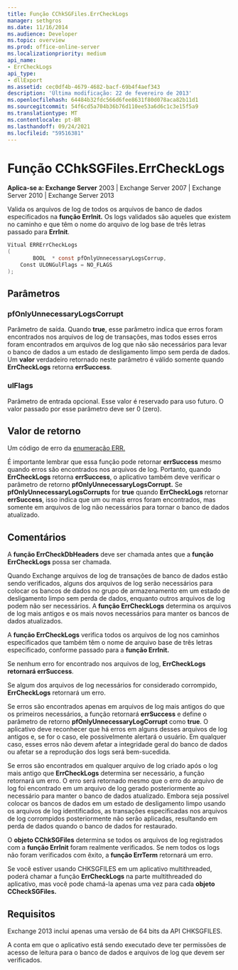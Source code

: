```yaml
---
title: Função CChkSGFiles.ErrCheckLogs
manager: sethgros
ms.date: 11/16/2014
ms.audience: Developer
ms.topic: overview
ms.prod: office-online-server
ms.localizationpriority: medium
api_name:
- ErrCheckLogs
api_type:
- dllExport
ms.assetid: cec0df4b-4679-4682-bacf-69b4f4aef343
description: 'Última modificação: 22 de fevereiro de 2013'
ms.openlocfilehash: 64484b32fdc566d6fee8631f80d078aca82b11d1
ms.sourcegitcommit: 54f6cd5a704b36b76d110ee53a6d6c1c3e15f5a9
ms.translationtype: MT
ms.contentlocale: pt-BR
ms.lasthandoff: 09/24/2021
ms.locfileid: "59516381"
---
```

# <a name="cchksgfileserrchecklogs-function"></a>Função CChkSGFiles.ErrCheckLogs

**Aplica-se a: Exchange Server** 2003 | Exchange Server 2007 | Exchange Server 2010 | Exchange Server 2013
  
Valida os arquivos de log de todos os arquivos de banco de dados especificados na **função ErrInit.** Os logs validados são aqueles que existem no caminho e que têm o nome do arquivo de log base de três letras passado para **ErrInit**.
  
```cs
Vitual ERRErrCheckLogs 
(
        BOOL  * const pfOnlyUnnecessaryLogsCorrup,
    Const ULONGulFlags = NO_FLAGS
);

```

## <a name="parameters"></a>Parâmetros

### <a name="pfonlyunnecessarylogscorrupt"></a>pfOnlyUnnecessaryLogsCorrupt 
  
Parâmetro de saída. Quando **true**, esse parâmetro indica que erros foram encontrados nos arquivos de log de transações, mas todos esses erros foram encontrados em arquivos de log que não são necessários para levar o banco de dados a um estado de desligamento limpo sem perda de dados. Um **valor** verdadeiro retornado neste parâmetro é válido somente quando **ErrCheckLogs** retorna **errSuccess**. 
    
### <a name="ulflags"></a>ulFlags
  
Parâmetro de entrada opcional. Esse valor é reservado para uso futuro. O valor passado por esse parâmetro deve ser 0 (zero).
    
## <a name="return-value"></a>Valor de retorno

Um código de erro da [enumeração ERR.](cchksgfiles-err-enumeration.md) 
  
É importante lembrar que essa função pode retornar **errSuccess** mesmo quando erros são encontrados nos arquivos de log. Portanto, quando **ErrCheckLogs** retorna **errSuccess**, o aplicativo também deve verificar o parâmetro de retorno **pfOnlyUnnecessaryLogsCorrupt.** Se **pfOnlyUnnecessaryLogsCorrupts** for **true** quando **ErrCheckLogs** retornar **errSuccess**, isso indica que um ou mais erros foram encontrados, mas somente em arquivos de log não necessários para tornar o banco de dados atualizado.
  
## <a name="remarks"></a>Comentários

A **função ErrCheckDbHeaders** deve ser chamada antes que a **função ErrCheckLogs** possa ser chamada. 
  
Quando Exchange arquivos de log de transações de banco de dados estão sendo verificados, alguns dos arquivos de log serão necessários para colocar os bancos de dados no grupo de armazenamento em um estado de desligamento limpo sem perda de dados, enquanto outros arquivos de log podem não ser necessários. A **função ErrCheckLogs** determina os arquivos de log mais antigos e os mais novos necessários para manter os bancos de dados atualizados. 
  
A **função ErrCheckLogs** verifica todos os arquivos de log nos caminhos especificados que também têm o nome de arquivo base de três letras especificado, conforme passado para a **função ErrInit.** 
  
Se nenhum erro for encontrado nos arquivos de log, **ErrCheckLogs** **retornará errSuccess**. 
  
Se algum dos arquivos de log necessários for considerado corrompido, **ErrCheckLogs** retornará um erro. 
  
Se erros são encontrados apenas em arquivos de log mais antigos do que os primeiros necessários, a função retornará **errSuccess** e define o parâmetro de retorno **pfOnlyUnnecessaryLogCorrupt** como **true**. O aplicativo deve reconhecer que há erros em alguns desses arquivos de log antigos e, se for o caso, ele possivelmente alertará o usuário. Em qualquer caso, esses erros não devem afetar a integridade geral do banco de dados ou afetar se a reprodução dos logs será bem-sucedida.
  
Se erros são encontrados em qualquer arquivo de log criado após o log mais antigo que **ErrCheckLogs** determina ser necessário, a função retornará um erro. O erro será retornado mesmo que o erro do arquivo de log foi encontrado em um arquivo de log gerado posteriormente ao necessário para manter o banco de dados atualizado. Embora seja possível colocar os bancos de dados em um estado de desligamento limpo usando os arquivos de log identificados, as transações especificadas nos arquivos de log corrompidos posteriormente não serão aplicadas, resultando em perda de dados quando o banco de dados for restaurado. 
  
O **objeto CChkSGFiles** determina se todos os arquivos de log registrados com a **função ErrInit** foram realmente verificados. Se nem todos os logs não foram verificados com êxito, a **função ErrTerm** retornará um erro. 
  
Se você estiver usando CHKSGFILES em um aplicativo multithreaded, poderá chamar a função **ErrCheckLogs** na parte multithreaded do aplicativo, mas você pode chamá-la apenas uma vez para cada **objeto CCheckSGFiles.** 
  
## <a name="requirements"></a>Requisitos

Exchange 2013 inclui apenas uma versão de 64 bits da API CHKSGFILES.
  
A conta em que o aplicativo está sendo executado deve ter permissões de acesso de leitura para o banco de dados e arquivos de log que devem ser verificados.
  

